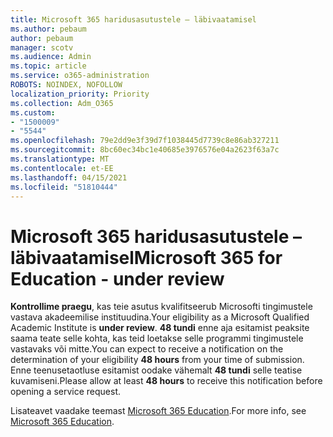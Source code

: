 ```yaml
---
title: Microsoft 365 haridusasutustele – läbivaatamisel
ms.author: pebaum
author: pebaum
manager: scotv
ms.audience: Admin
ms.topic: article
ms.service: o365-administration
ROBOTS: NOINDEX, NOFOLLOW
localization_priority: Priority
ms.collection: Adm_O365
ms.custom:
- "1500009"
- "5544"
ms.openlocfilehash: 79e2dd9e3f39d7f1038445d7739c8e86ab327211
ms.sourcegitcommit: 8bc60ec34bc1e40685e3976576e04a2623f63a7c
ms.translationtype: MT
ms.contentlocale: et-EE
ms.lasthandoff: 04/15/2021
ms.locfileid: "51810444"
---
```

# <a name="microsoft-365-for-education---under-review"></a><span data-ttu-id="84b74-102">Microsoft 365 haridusasutustele – läbivaatamisel</span><span class="sxs-lookup"><span data-stu-id="84b74-102">Microsoft 365 for Education - under review</span></span>

<span data-ttu-id="84b74-103">**Kontrollime praegu**, kas teie asutus kvalifitseerub Microsofti tingimustele vastava akadeemilise instituudina.</span><span class="sxs-lookup"><span data-stu-id="84b74-103">Your eligibility as a Microsoft Qualified Academic Institute is **under review**.</span></span> <span data-ttu-id="84b74-104">**48 tundi** enne aja esitamist peaksite saama teate selle kohta, kas teid loetakse selle programmi tingimustele vastavaks või mitte.</span><span class="sxs-lookup"><span data-stu-id="84b74-104">You can expect to receive a notification on the determination of your eligibility **48 hours** from your time of submission.</span></span> <span data-ttu-id="84b74-105">Enne teenusetaotluse esitamist oodake vähemalt **48 tundi** selle teatise kuvamiseni.</span><span class="sxs-lookup"><span data-stu-id="84b74-105">Please allow at least **48 hours** to receive this notification before opening a service request.</span></span>

<span data-ttu-id="84b74-106">Lisateavet vaadake teemast [Microsoft 365 Education](https://www.microsoft.com/education/buy-license/microsoft365).</span><span class="sxs-lookup"><span data-stu-id="84b74-106">For more info, see [Microsoft 365 Education](https://www.microsoft.com/education/buy-license/microsoft365).</span></span>
